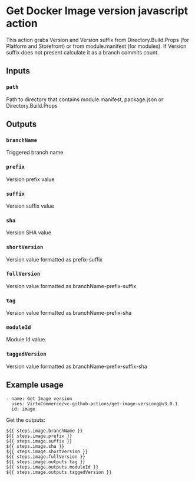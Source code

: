 # Get Docker Image version javascript action

This action grabs Version and Version suffix from Directory.Build.Props (for Platform and Storefront) or from module.manifest (for modules). If Version suffix does not present calculate it as a branch commits count.

## Inputs

### `path`

Path to directory that contains module.manifest, package.json or Directory.Build.Props

## Outputs

### `branchName`

Triggered branch name

### `prefix`

Version prefix value

### `suffix`

Version suffix value

### `sha`

Version SHA value

### `shortVersion`

Version value formatted as prefix-suffix

### `fullVersion`

Version value formatted as branchName-prefix-suffix

### `tag`

Version value formatted as branchName-prefix-sha

### `moduleId`

Module Id value.

### `taggedVersion`

Version value formatted as branchName-prefix-suffix-sha


## Example usage

```
- name: Get Image version
  uses: VirtoCommerce/vc-github-actions/get-image-versiong@v3.0.1
  id: image
```

Get the outputs:

```
${{ steps.image.branchName }}
${{ steps.image.prefix }}
${{ steps.image.suffix }}
${{ steps.image.sha }}
${{ steps.image.shortVersion }}
${{ steps.image.fullVersion }}
${{ steps.image.outputs.tag }}
${{ steps.image.outputs.moduleId }}
${{ steps.image.outputs.taggedVersion }}
```
